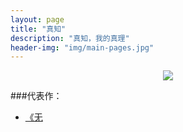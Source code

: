 ```yaml
---
layout: page
title: "真知"
description: "真知，我的真理"
header-img: "img/main-pages.jpg"
---
```



<center>
    <p><img src="http://7xlfkx.com1.z0.glb.clouddn.com/white2.jpg" align="center"></p>
</center>


###代表作：


- [《无](http://)







